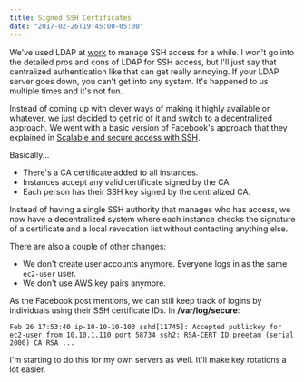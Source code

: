 ```yaml
---
title: Signed SSH Certificates
date: "2017-02-26T19:45:00-05:00"
---
```


We've used LDAP at [work](https://www.vividcortex.com/) to manage SSH access for a while.
I won't go into the detailed pros and cons of LDAP for SSH access, but I'll just say that
centralized authentication like that can get really annoying. If your LDAP server goes down,
you can't get into any system. It's happened to us multiple times and it's not fun.

Instead of coming up with clever ways of making it highly available or whatever, we just
decided to get rid of it and switch to a decentralized approach. We went with a basic version
of Facebook's approach that they explained in [Scalable and secure access with SSH](https://code.facebook.com/posts/365787980419535/scalable-and-secure-access-with-ssh/).

Basically...

* There's a CA certificate added to all instances.
* Instances accept any valid certificate signed by the CA.
* Each person has their SSH key signed by the centralized CA.

Instead of having a single SSH authority that manages who has access, we now have a decentralized
system where each instance checks the signature of a certificate and a local revocation list
without contacting anything else.

There are also a couple of other changes:

* We don't create user accounts anymore. Everyone logs in as the same `ec2-user` user.
* We don't use AWS key pairs anymore.

As the Facebook post mentions, we can still keep track of logins by individuals using their SSH
certificate IDs. In **/var/log/secure**:

```
Feb 26 17:53:40 ip-10-10-10-103 sshd[11745]: Accepted publickey for ec2-user from 10.10.1.110 port 58734 ssh2: RSA-CERT ID preetam (serial 2000) CA RSA ...
```

I'm starting to do this for my own servers as well. It'll make key rotations a lot easier.
